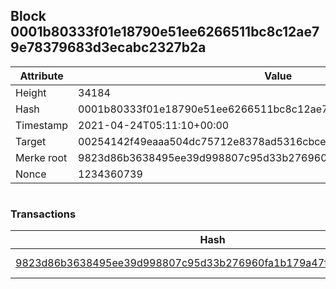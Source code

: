 ## Block 0001b80333f01e18790e51ee6266511bc8c12ae79e78379683d3ecabc2327b2a

Attribute | Value
--- | ---
Height | 34184
Hash | 0001b80333f01e18790e51ee6266511bc8c12ae79e78379683d3ecabc2327b2a
Timestamp | 2021-04-24T05:11:10+00:00
Target | 00254142f49eaaa504dc75712e8378ad5316cbcead634704b3734b6271167cc4
Merke root | 9823d86b3638495ee39d998807c95d33b276960fa1b179a47fee030f070c1f8c
Nonce | 1234360739

```

```

### Transactions

Hash | Amount
--- | ---
[9823d86b3638495ee39d998807c95d33b276960fa1b179a47fee030f070c1f8c](9823d86b3638495ee39d998807c95d33b276960fa1b179a47fee030f070c1f8c.md) | 10.00000000 SKEPTI 
